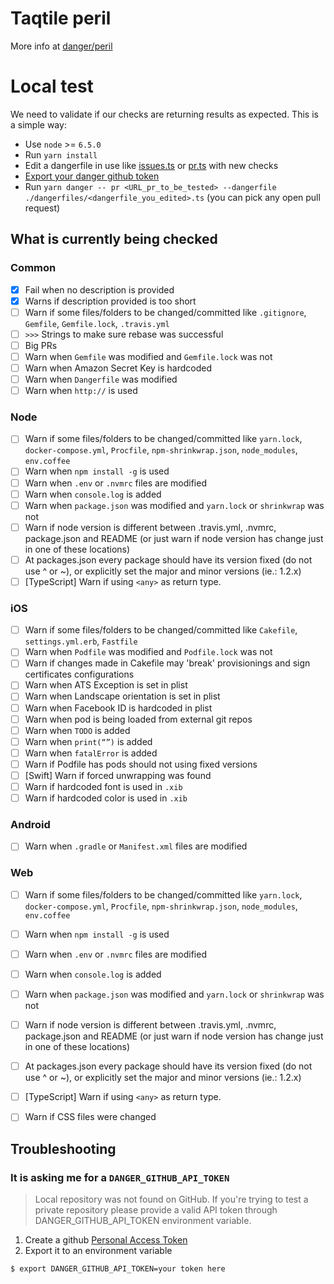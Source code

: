 # Taqtile peril

More info at [danger/peril](https://github.com/danger/peril)

# Local test
 
We need to validate if our checks are returning results as expected. This is a simple way:

- Use `node` >= `6.5.0`
- Run `yarn install`
- Edit a dangerfile in use like [issues.ts](/dangerfiles/issues.ts) or [pr.ts](/dangerfile/pr.ts) with new checks
- [Export your danger github token](#it-is-asking-me-for-a-danger_github_api_token)
- Run `yarn danger -- pr <URL_pr_to_be_tested> --dangerfile ./dangerfiles/<dangerfile_you_edited>.ts` (you can pick any open pull request)


## What is currently being checked

### Common

- [x] Fail when no description is provided
- [x] Warns if description provided is too short
- [ ] Warn if some files/folders to be changed/committed like `.gitignore`, `Gemfile`, `Gemfile.lock`, `.travis.yml`
- [ ] `>>>` Strings to make sure rebase was successful
- [ ] Big PRs
- [ ] Warn when `Gemfile` was modified and `Gemfile.lock` was not
- [ ] Warn when Amazon Secret Key is hardcoded
- [ ] Warn when `Dangerfile` was modified
- [ ] Warn when `http://` is used

### Node

- [ ] Warn if some files/folders to be changed/committed like `yarn.lock`, `docker-compose.yml`, `Procfile`, `npm-shrinkwrap.json`, `node_modules`, `env.coffee`
- [ ] Warn when `npm install -g` is used
- [ ] Warn when `.env` or `.nvmrc` files are modified
- [ ] Warn when `console.log` is added
- [ ] Warn when `package.json` was modified and `yarn.lock` or `shrinkwrap` was not
- [ ] Warn if node version is different between .travis.yml, .nvmrc, package.json and README (or just warn if node version has change just in one of these locations)
- [ ] At packages.json every package should have its version fixed (do not use ^ or ~), or explicitly set the major and minor versions (ie.: 1.2.x)
- [ ] [TypeScript] Warn if using `<any>` as return type.

### iOS

- [ ] Warn if some files/folders to be changed/committed like `Cakefile`, `settings.yml.erb`, `Fastfile`
- [ ] Warn when `Podfile` was modified and `Podfile.lock` was not
- [ ] Warn if changes made in Cakefile may 'break' provisionings and sign certificates configurations
- [ ] Warn when ATS Exception is set in plist
- [ ] Warn when Landscape orientation is set in plist
- [ ] Warn when Facebook ID is hardcoded in plist
- [ ] Warn when pod is being loaded from external git repos
- [ ] Warn when `TODO` is added
- [ ] Warn when `print(“”)` is added
- [ ] Warn when `fatalError` is added
- [ ] Warn if Podfile has pods should not using fixed versions
- [ ] [Swift] Warn if forced unwrapping was found
- [ ] Warn if hardcoded font is used in `.xib`
- [ ] Warn if hardcoded color is used in `.xib`

### Android

- [ ] Warn when `.gradle` or `Manifest.xml` files are modified

### Web

- [ ] Warn if some files/folders to be changed/committed like `yarn.lock`, `docker-compose.yml`, `Procfile`, `npm-shrinkwrap.json`, `node_modules`, `env.coffee`
- [ ] Warn when `npm install -g` is used
- [ ] Warn when `.env` or `.nvmrc` files are modified
- [ ] Warn when `console.log` is added
- [ ] Warn when `package.json` was modified and `yarn.lock` or `shrinkwrap` was not
- [ ] Warn if node version is different between .travis.yml, .nvmrc, package.json and README (or just warn if node version has change just in one of these locations)
- [ ] At packages.json every package should have its version fixed (do not use ^ or ~), or explicitly set the major and minor versions (ie.: 1.2.x)
- [ ] [TypeScript] Warn if using `<any>` as return type.
- [ ] Warn if CSS files were changed


## Troubleshooting

### It is asking me for a `DANGER_GITHUB_API_TOKEN`

> Local repository was not found on GitHub. If you're trying to test a private repository please provide a valid API token through DANGER_GITHUB_API_TOKEN environment variable.

1. Create a github [Personal Access Token](https://help.github.com/articles/creating-an-access-token-for-command-line-use/)
2. Export it to an environment variable
```bash
$ export DANGER_GITHUB_API_TOKEN=your token here
```